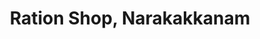 ---
title: "Ration Shop, Narakakkanam"
url: /narakakkanam/ration-shop-narakakkanam/
shop: Lebensmittel
---